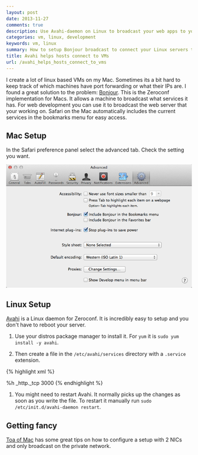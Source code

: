```yaml
---
layout: post
date: 2013-11-27
comments: true
description: Use Avahi-daemon on Linux to broadcast your web apps to your Mac. Works great with VMs too.
categories: vm, linux, development
keywords: vm, linux
summary: How to setup Bonjour broadcast to connect your Linux servers to your Macs for easy access while developing. Safari automatically adds the web servers that are broadcasting on your local network. Linux servers will broadcast once the Avahi server is installed.
title: Avahi helps hosts connect to VMs
url: /avahi_helps_hosts_connect_to_vms
---
```


I create a lot of linux based VMs on my Mac. Sometimes its a bit hard to keep track of which machines have port forwarding or what their IPs are. I found a great solution to the problem: [Bonjour][]. This is the Zeroconf implementation for Macs. It allows a machine to broadcast what services it has. For web development you can use it to broadcast the web server that your working on. Safari on the Mac automatically includes the current services in the bookmarks menu for easy access.

## Mac Setup

In the Safari preference panel select the advanced tab. Check the setting you want.

![Safari preference panel](/assets/safari_preference.png)

## Linux Setup

[Avahi][] is a Linux daemon for Zeroconf. It is incredibly easy to setup and you don't have to reboot your server.

1. Use your distros package manager to install it. For `yum` it is `sudo yum install -y avahi`.

1. Then create a file in the `/etc/avahi/services` directory with a `.service` extension.

{% highlight xml %}
<?xml version="1.0" standalone='no'?>
<!DOCTYPE service-group SYSTEM "avahi-service.dtd">
<service-group>
  <name replace-wildcards="yes">%h</name>
  <service>
    <type>_http._tcp</type>
    <port>3000</port>
  </service>
</service-group>
{% endhighlight %}

1. You might need to restart Avahi. It normally picks up the changes as soon as you write the file. To restart it manually run `sudo /etc/init.d/avahi-daemon restart`.

## Getting fancy

[Toa of Mac][1] has some great tips on how to configure a setup with 2 NICs and only broadcast on the private network.

[1]: http://the.taoofmac.com/space/HOWTO/Vagrant
[bonjour]: http://en.wikipedia.org/wiki/Bonjour_(software)
[avahi]: http://avahi.org/
